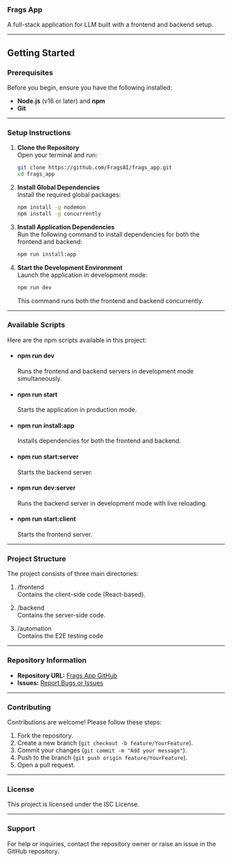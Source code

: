 ### Frags App

A full-stack application for LLM built with a frontend and backend setup.

---

## **Getting Started**

### **Prerequisites**

Before you begin, ensure you have the following installed:

- **Node.js** (v16 or later) and **npm**
- **Git**

---

### **Setup Instructions**

1. **Clone the Repository**\
   Open your terminal and run:

   ```bash
   git clone https://github.com/FragsAI/frags_app.git
   cd frags_app
   ```

2. **Install Global Dependencies**\
   Install the required global packages:

   ```bash
   npm install -g nodemon
   npm install -g concurrently
   ```

3. **Install Application Dependencies**\
   Run the following command to install dependencies for both the frontend and backend:

   ```bash
   npm run install:app
   ```

4. **Start the Development Environment**\
   Launch the application in development mode:

   ```bash
   npm run dev
   ```

   This command runs both the frontend and backend concurrently.

---

### **Available Scripts**

Here are the npm scripts available in this project:

- #### **npm run dev**
  Runs the frontend and backend servers in development mode simultaneously.

- #### **npm run start**
  Starts the application in production mode.

- #### **npm run install:app**
  Installs dependencies for both the frontend and backend.

- #### **npm run start:server**
  Starts the backend server.

- #### **npm run dev:server**
  Runs the backend server in development mode with live reloading.

- #### **npm run start:client**
  Starts the frontend server.

---

### **Project Structure**

The project consists of three main directories:

1. /frontend\
   Contains the client-side code (React-based).

2. /backend\
   Contains the server-side code.

3. /automation\
   Contains the E2E testing code

---

### **Repository Information**

- **Repository URL:** [Frags App GitHub](https://github.com/FragsAI/frags_app)
- **Issues:** [Report Bugs or Issues](https://github.com/FragsAI/frags_app/issues)

---

### **Contributing**

Contributions are welcome! Please follow these steps:

1. Fork the repository.
2. Create a new branch (`git checkout -b feature/YourFeature`).
3. Commit your changes (`git commit -m "Add your message"`).
4. Push to the branch (`git push origin feature/YourFeature`).
5. Open a pull request.

---

### **License**

This project is licensed under the ISC License.

---

### **Support**

For help or inquiries, contact the repository owner or raise an issue in the GitHub repository.

